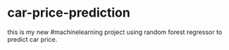 # car-price-prediction
 this is my new #machinelearning project using random forest regressor to predict car price.
